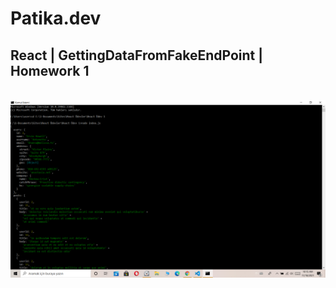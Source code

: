 # Patika.dev

## React | GettingDataFromFakeEndPoint | Homework 1


<br>

<img src= "./img/readme.png">